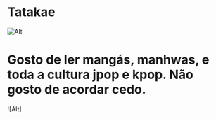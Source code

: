 # Tatakae
![Alt](https://i.pinimg.com/736x/6e/ff/6e/6eff6e074c9e3d2e7f2b1aac04eecc72.jpg)

# Gosto de ler mangás, manhwas, e toda a cultura jpop e kpop. Não gosto de acordar cedo.
![Alt]
